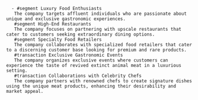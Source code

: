       - #segment Luxury Food Enthusiasts
       The company targets affluent individuals who are passionate about unique and exclusive gastronomic experiences.
       #segment High-End Restaurants
       The company focuses on partnering with upscale restaurants that cater to customers seeking extraordinary dining options.
       #segment Specialty Food Retailers
       The company collaborates with specialized food retailers that cater to a discerning customer base looking for premium and rare products.
       #transaction Exclusive Gastronomic Events
       The company organizes exclusive events where customers can experience the taste of revived extinct animal meat in a luxurious setting.
       #transaction Collaborations with Celebrity Chefs
       The company partners with renowned chefs to create signature dishes using the unique meat products, enhancing their desirability and market appeal.

